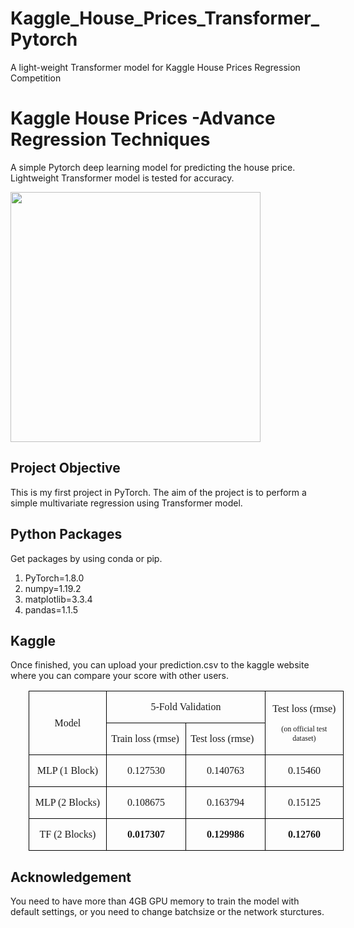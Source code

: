 # Kaggle_House_Prices_Transformer_Pytorch
A light-weight Transformer model for Kaggle House Prices Regression Competition

# Kaggle House Prices -Advance Regression Techniques

A simple Pytorch deep learning model for predicting the house price. Lightweight Transformer model is tested for accuracy.

<img src="https://user-images.githubusercontent.com/90333984/144082762-367e81f0-9e76-4a08-9e97-cf1942b2666a.png" width="400">


<!-- # Table of Contents
1. [Project Objective](#objective)
2. [Python Packages](#packages) -->

## Project Objective <a name="p objective"></a>
This is my first project in PyTorch. The aim of the project is to perform a simple multivariate regression using Transformer model. 

## Python Packages
Get packages by using conda or pip.

1. PyTorch=1.8.0
2. numpy=1.19.2
3. matplotlib=3.3.4
4. pandas=1.1.5

## Kaggle
Once finished, you can upload your prediction.csv to the kaggle website where you can compare your score with other users.

<table class=MsoTableGrid border=1 cellspacing=0 cellpadding=0
 style='margin-left:21.6pt;border-collapse:collapse;border:none'>
 <tr>
  <td width=131 rowspan=2 style='width:98.3pt;border:solid windowtext 1.0pt;
  padding:0cm 5.4pt 0cm 5.4pt'>
  <p class=MsoListParagraph align=center style='text-align:center;text-indent:
  0cm'><span lang=EN-US style='font-family:"Times New Roman",serif'>Model</span></p>
  </td>
  <td width=262 colspan=2 style='width:196.6pt;border:solid windowtext 1.0pt;
  border-left:none;padding:0cm 5.4pt 0cm 5.4pt'>
  <p class=MsoListParagraph align=center style='text-align:center;text-indent:
  0cm'><span lang=EN-US style='font-family:"Times New Roman",serif'>5-Fold
  Validation</span></p>
  </td>
  <td width=131 rowspan=2 style='width:98.3pt;border:solid windowtext 1.0pt;
  border-left:none;padding:0cm 5.4pt 0cm 5.4pt'>
  <p class=MsoListParagraph align=center style='text-align:center;text-indent:
  0cm'><span lang=EN-US style='font-family:"Times New Roman",serif'>Test loss
  (rmse)</span></p>
  <p class=MsoListParagraph align=center style='text-align:center;text-indent:
  0cm'><span lang=EN-US style='font-size:9.0pt;font-family:"Times New Roman",serif'>(on
  official test dataset)</span></p>
  </td>
 </tr>
 <tr>
  <td width=131 valign=top style='width:98.3pt;border-top:none;border-left:
  none;border-bottom:solid windowtext 1.0pt;border-right:solid windowtext 1.0pt;
  padding:0cm 5.4pt 0cm 5.4pt'>
  <p class=MsoListParagraph style='text-indent:0cm'><span lang=EN-US
  style='font-family:"Times New Roman",serif'>Train loss (rmse)</span></p>
  </td>
  <td width=131 valign=top style='width:98.3pt;border-top:none;border-left:
  none;border-bottom:solid windowtext 1.0pt;border-right:solid windowtext 1.0pt;
  padding:0cm 5.4pt 0cm 5.4pt'>
  <p class=MsoListParagraph style='text-indent:0cm'><span lang=EN-US
  style='font-family:"Times New Roman",serif'>Test loss (rmse)</span></p>
  </td>
 </tr>
 <tr>
  <td width=131 valign=top style='width:98.3pt;border:solid windowtext 1.0pt;
  border-top:none;padding:0cm 5.4pt 0cm 5.4pt'>
  <p class=MsoListParagraph align=center style='text-align:center;text-indent:
  0cm'><span lang=EN-US style='font-family:"Times New Roman",serif'>MLP (1
  Block)</span></p>
  </td>
  <td width=131 valign=top style='width:98.3pt;border-top:none;border-left:
  none;border-bottom:solid windowtext 1.0pt;border-right:solid windowtext 1.0pt;
  padding:0cm 5.4pt 0cm 5.4pt'>
  <p class=MsoListParagraph align=center style='text-align:center;text-indent:
  0cm'><span lang=EN-US style='font-family:"Times New Roman",serif'>0.127530</span></p>
  </td>
  <td width=131 valign=top style='width:98.3pt;border-top:none;border-left:
  none;border-bottom:solid windowtext 1.0pt;border-right:solid windowtext 1.0pt;
  padding:0cm 5.4pt 0cm 5.4pt'>
  <p class=MsoListParagraph align=center style='text-align:center;text-indent:
  0cm'><span lang=EN-US style='font-family:"Times New Roman",serif'>0.140763</span></p>
  </td>
  <td width=131 valign=top style='width:98.3pt;border-top:none;border-left:
  none;border-bottom:solid windowtext 1.0pt;border-right:solid windowtext 1.0pt;
  padding:0cm 5.4pt 0cm 5.4pt'>
  <p class=MsoListParagraph align=center style='text-align:center;text-indent:
  0cm'><span lang=EN-US style='font-family:"Times New Roman",serif'>0.15460</span></p>
  </td>
 </tr>
 <tr>
  <td width=131 valign=top style='width:98.3pt;border:solid windowtext 1.0pt;
  border-top:none;padding:0cm 5.4pt 0cm 5.4pt'>
  <p class=MsoListParagraph align=center style='text-align:center;text-indent:
  0cm'><span lang=EN-US style='font-family:"Times New Roman",serif'>MLP (2
  Blocks)</span></p>
  </td>
  <td width=131 valign=top style='width:98.3pt;border-top:none;border-left:
  none;border-bottom:solid windowtext 1.0pt;border-right:solid windowtext 1.0pt;
  padding:0cm 5.4pt 0cm 5.4pt'>
  <p class=MsoListParagraph align=center style='text-align:center;text-indent:
  0cm'><span lang=EN-US style='font-family:"Times New Roman",serif'>0.108675</span></p>
  </td>
  <td width=131 valign=top style='width:98.3pt;border-top:none;border-left:
  none;border-bottom:solid windowtext 1.0pt;border-right:solid windowtext 1.0pt;
  padding:0cm 5.4pt 0cm 5.4pt'>
  <p class=MsoListParagraph align=center style='text-align:center;text-indent:
  0cm'><span lang=EN-US style='font-family:"Times New Roman",serif'>0.163794</span></p>
  </td>
  <td width=131 valign=top style='width:98.3pt;border-top:none;border-left:
  none;border-bottom:solid windowtext 1.0pt;border-right:solid windowtext 1.0pt;
  padding:0cm 5.4pt 0cm 5.4pt'>
  <p class=MsoListParagraph align=center style='text-align:center;text-indent:
  0cm'><span lang=EN-US style='font-family:"Times New Roman",serif'>0.15125</span></p>
  </td>
 </tr>
 <tr>
  <td width=131 valign=top style='width:98.3pt;border:solid windowtext 1.0pt;
  border-top:none;padding:0cm 5.4pt 0cm 5.4pt'>
  <p class=MsoListParagraph align=center style='text-align:center;text-indent:
  0cm'><span lang=EN-US style='font-family:"Times New Roman",serif'>TF (2 Blocks)</span></p>
  </td>
  <td width=131 valign=top style='width:98.3pt;border-top:none;border-left:
  none;border-bottom:solid windowtext 1.0pt;border-right:solid windowtext 1.0pt;
  padding:0cm 5.4pt 0cm 5.4pt'>
  <p class=MsoListParagraph align=center style='text-align:center;text-indent:
  0cm'><b><span lang=EN-US style='font-family:"Times New Roman",serif'>0.017307</span></b></p>
  </td>
  <td width=131 valign=top style='width:98.3pt;border-top:none;border-left:
  none;border-bottom:solid windowtext 1.0pt;border-right:solid windowtext 1.0pt;
  padding:0cm 5.4pt 0cm 5.4pt'>
  <p class=MsoListParagraph align=center style='text-align:center;text-indent:
  0cm'><b><span lang=EN-US style='font-family:"Times New Roman",serif'>0.129986</span></b></p>
  </td>
  <td width=131 valign=top style='width:98.3pt;border-top:none;border-left:
  none;border-bottom:solid windowtext 1.0pt;border-right:solid windowtext 1.0pt;
  padding:0cm 5.4pt 0cm 5.4pt'>
  <p class=MsoListParagraph align=center style='text-align:center;text-indent:
  0cm'><b><span lang=EN-US style='font-family:"Times New Roman",serif'>0.12760</span></b></p>
  </td>
 </tr>
</table>


## Acknowledgement
You need to have more than 4GB GPU memory to train the model with default settings, or you need to change batchsize or the network sturctures.
